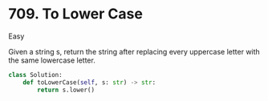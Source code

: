 # 709. To Lower Case

Easy

Given a string s, return the string after replacing every uppercase letter with the same lowercase letter.

```python
class Solution:
    def toLowerCase(self, s: str) -> str:
        return s.lower()
```
